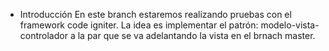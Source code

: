* Introducción
En este branch estaremos realizando pruebas con el framework code igniter.
 La idea es implementar el patrón: modelo-vista-controlador a la par que se va adelantando la vista en el brnach master.

 

